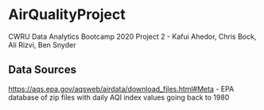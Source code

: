 # AirQualityProject
CWRU Data Analytics Bootcamp 2020 Project 2 - Kafui Ahedor, Chris Bock, Ali Rizvi, Ben Snyder

## Data Sources
https://aqs.epa.gov/aqsweb/airdata/download_files.html#Meta - EPA database of zip files with daily AQI index values going back to 1980
